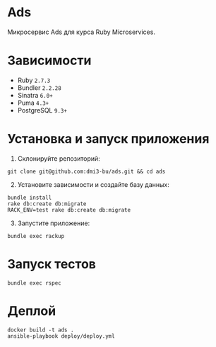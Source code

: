 # Ads

Микросервис Ads для курса Ruby Microservices.

# Зависимости

- Ruby `2.7.3`
- Bundler `2.2.28`
- Sinatra `6.0+`
- Puma `4.3+`
- PostgreSQL `9.3+`

# Установка и запуск приложения

1. Склонируйте репозиторий:

```
git clone git@github.com:dmi3-bu/ads.git && cd ads
```

2. Установите зависимости и создайте базу данных:

```
bundle install
rake db:create db:migrate
RACK_ENV=test rake db:create db:migrate
```

3. Запустите приложение:

```
bundle exec rackup
```

# Запуск тестов

```
bundle exec rspec
```

# Деплой
```
docker build -t ads .
ansible-playbook deploy/deploy.yml
```